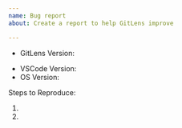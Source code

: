 ```yaml
---
name: Bug report
about: Create a report to help GitLens improve

---
```


<!-- Please search existing issues to avoid creating duplicates. -->
<!-- Also for any git related or intermittent issues, please enable output channel logging by setting `"gitlens.outputLevel": "debug"` in your settings.json. This will enable logging to the `GitLens` & `GitLens (Git)` channels in the Output pane. Once enabled, please attempt to reproduce the issue (if possible) and attach the log lines from both channels.
-->

- GitLens Version:
<!-- Use Help > Report Issue to prefill these. -->
- VSCode Version:
- OS Version:

Steps to Reproduce:

1.
2.
